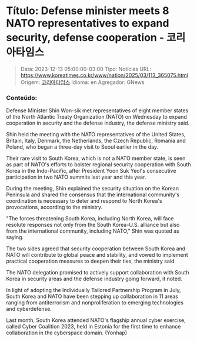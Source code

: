 # Título: Defense minister meets 8 NATO representatives to expand security, defense cooperation - 코리아타임스

>Data: 2023-12-13 05:00:00-03:00
>Tipo: Notícias
>URL: https://www.koreatimes.co.kr/www/nation/2025/03/113_365075.html
>Origem: [코리아타임스](https://www.koreatimes.co.kr)
>Idioma: en
>Agregador: GNews

### Conteúdo:

Defense Minister Shin Won-sik met representatives of eight member states of the North Atlantic Treaty Organization (NATO) on Wednesday to expand cooperation in security and the defense industry, the defense ministry said.

Shin held the meeting with the NATO representatives of the United States, Britain, Italy, Denmark, the Netherlands, the Czech Republic, Romania and Poland, who began a three-day visit to Seoul earlier in the day.

Their rare visit to South Korea, which is not a NATO member state, is seen as part of NATO's efforts to bolster regional security cooperation with South Korea in the Indo-Pacific, after President Yoon Suk Yeol's consecutive participation in two NATO summits last year and this year.

During the meeting, Shin explained the security situation on the Korean Peninsula and shared the consensus that the international community's coordination is necessary to deter and respond to North Korea's provocations, according to the ministry.

"The forces threatening South Korea, including North Korea, will face resolute responses not only from the South Korea-U.S. alliance but also from the international community, including NATO," Shin was quoted as saying.

The two sides agreed that security cooperation between South Korea and NATO will contribute to global peace and stability, and vowed to implement practical cooperation measures to deepen their ties, the ministry said.

The NATO delegation promised to actively support collaboration with South Korea in security areas and the defense industry going forward, it noted.

In light of adopting the Individually Tailored Partnership Program in July, South Korea and NATO have been stepping up collaboration in 11 areas ranging from antiterrorism and nonproliferation to emerging technologies and cyberdefense.

Last month, South Korea attended NATO's flagship annual cyber exercise, called Cyber Coalition 2023, held in Estonia for the first time to enhance collaboration in the cyberspace domain. (Yonhap)
